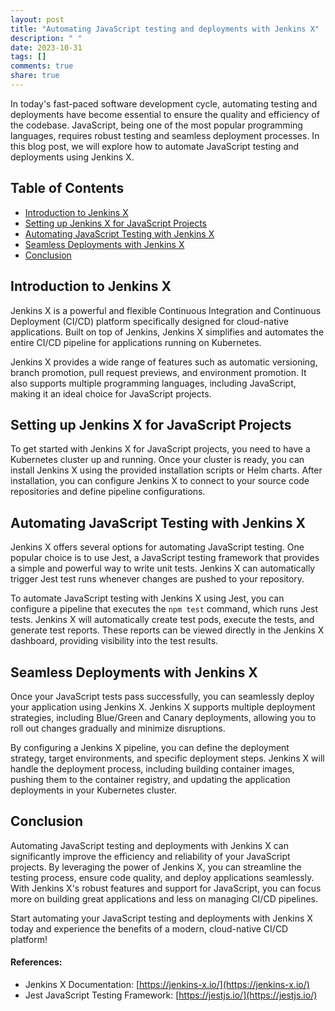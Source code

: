 ```yaml
---
layout: post
title: "Automating JavaScript testing and deployments with Jenkins X"
description: " "
date: 2023-10-31
tags: []
comments: true
share: true
---
```


In today's fast-paced software development cycle, automating testing and deployments have become essential to ensure the quality and efficiency of the codebase. JavaScript, being one of the most popular programming languages, requires robust testing and seamless deployment processes. In this blog post, we will explore how to automate JavaScript testing and deployments using Jenkins X.

## Table of Contents
- [Introduction to Jenkins X](#introduction-to-jenkins-x)
- [Setting up Jenkins X for JavaScript Projects](#setting-up-jenkins-x-for-javascript-projects)
- [Automating JavaScript Testing with Jenkins X](#automating-javascript-testing-with-jenkins-x)
- [Seamless Deployments with Jenkins X](#seamless-deployments-with-jenkins-x)
- [Conclusion](#conclusion)

## Introduction to Jenkins X

Jenkins X is a powerful and flexible Continuous Integration and Continuous Deployment (CI/CD) platform specifically designed for cloud-native applications. Built on top of Jenkins, Jenkins X simplifies and automates the entire CI/CD pipeline for applications running on Kubernetes.

Jenkins X provides a wide range of features such as automatic versioning, branch promotion, pull request previews, and environment promotion. It also supports multiple programming languages, including JavaScript, making it an ideal choice for JavaScript projects.

## Setting up Jenkins X for JavaScript Projects

To get started with Jenkins X for JavaScript projects, you need to have a Kubernetes cluster up and running. Once your cluster is ready, you can install Jenkins X using the provided installation scripts or Helm charts. After installation, you can configure Jenkins X to connect to your source code repositories and define pipeline configurations.

## Automating JavaScript Testing with Jenkins X

Jenkins X offers several options for automating JavaScript testing. One popular choice is to use Jest, a JavaScript testing framework that provides a simple and powerful way to write unit tests. Jenkins X can automatically trigger Jest test runs whenever changes are pushed to your repository.

To automate JavaScript testing with Jenkins X using Jest, you can configure a pipeline that executes the `npm test` command, which runs Jest tests. Jenkins X will automatically create test pods, execute the tests, and generate test reports. These reports can be viewed directly in the Jenkins X dashboard, providing visibility into the test results.

## Seamless Deployments with Jenkins X

Once your JavaScript tests pass successfully, you can seamlessly deploy your application using Jenkins X. Jenkins X supports multiple deployment strategies, including Blue/Green and Canary deployments, allowing you to roll out changes gradually and minimize disruptions.

By configuring a Jenkins X pipeline, you can define the deployment strategy, target environments, and specific deployment steps. Jenkins X will handle the deployment process, including building container images, pushing them to the container registry, and updating the application deployments in your Kubernetes cluster.

## Conclusion

Automating JavaScript testing and deployments with Jenkins X can significantly improve the efficiency and reliability of your JavaScript projects. By leveraging the power of Jenkins X, you can streamline the testing process, ensure code quality, and deploy applications seamlessly. With Jenkins X's robust features and support for JavaScript, you can focus more on building great applications and less on managing CI/CD pipelines.

Start automating your JavaScript testing and deployments with Jenkins X today and experience the benefits of a modern, cloud-native CI/CD platform!

#### References:
- Jenkins X Documentation: [https://jenkins-x.io/](https://jenkins-x.io/)
- Jest JavaScript Testing Framework: [https://jestjs.io/](https://jestjs.io/)